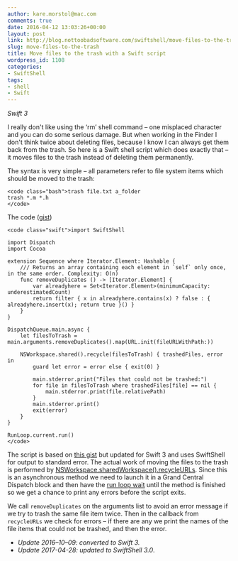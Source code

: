 ```yaml
---
author: kare.morstol@mac.com
comments: true
date: 2016-04-12 13:03:26+00:00
layout: post
link: http://blog.nottoobadsoftware.com/swiftshell/move-files-to-the-trash/
slug: move-files-to-the-trash
title: Move files to the trash with a Swift script
wordpress_id: 1108
categories:
- SwiftShell
tags:
- shell
- Swift
---
```


_Swift 3_

I really don't like using the ‘rm’ shell command – one misplaced character and you can do some serious damage. But when working in the Finder I don't think twice about deleting files, because I know I can always get them back from the trash. So here is a Swift shell script which does exactly that – it moves files to the trash instead of deleting them permanently.

The syntax is very simple – all parameters refer to file system items which should be moved to the trash:

    
    <code class="bash">trash file.txt a_folder
    trash *.m *.h
    </code>

<!-- more -->

The code ([gist](https://gist.github.com/kareman/322c1091f3cc7e1078af))

    
    <code class="swift">import SwiftShell
    
    import Dispatch
    import Cocoa
    
    extension Sequence where Iterator.Element: Hashable {
        /// Returns an array containing each element in `self` only once, in the same order. Complexity: O(n)
        func removeDuplicates () -> [Iterator.Element] {
            var alreadyhere = Set<Iterator.Element>(minimumCapacity: underestimatedCount)
            return filter { x in alreadyhere.contains(x) ? false : { alreadyhere.insert(x); return true }() }
        }
    }
    
    DispatchQueue.main.async {
        let filesToTrash = main.arguments.removeDuplicates().map(URL.init(fileURLWithPath:))
    
        NSWorkspace.shared().recycle(filesToTrash) { trashedFiles, error in
            guard let error = error else { exit(0) }
    
            main.stderror.print("Files that could not be trashed:")
            for file in filesToTrash where trashedFiles[file] == nil {
                main.stderror.print(file.relativePath)
            }
            main.stderror.print()
            exit(error)
        }
    }
    
    RunLoop.current.run()
    </code>

The script is based on [this gist](https://gist.github.com/brentdax/4a48a5024dd01c1821b8) but updated for Swift 3 and uses SwiftShell for output to standard error. The actual work of moving the files to the trash is performed by [NSWorkspace.sharedWorkspace().recycleURLs](https://developer.apple.com/library/etc/redirect/xcode/mac/1153/documentation/Cocoa/Reference/ApplicationKit/Classes/NSWorkspace_Class/index.html#//apple_ref/swift/instm/NSWorkspace/c:objc(cs)NSWorkspace(im)recycleURLs:completionHandler:). Since this is an asynchronous method we need to launch it in a Grand Central Dispatch block and then have the [run loop wait](https://developer.apple.com/library/mac/documentation/Cocoa/Reference/Foundation/Classes/NSRunLoop_Class/index.html#//apple_ref/occ/instm/NSRunLoop/run) until the method is finished so we get a chance to print any errors before the script exits.

We call `removeDuplicates` on the arguments list to avoid an error message if we try to trash the same file item twice. Then in the callback from `recycleURLs` we check for errors – if there are any we print the names of the file items that could not be trashed, and then the error.

* _Update 2016–10–09: converted to Swift 3._
* _Update 2017-04-28: updated to SwiftShell 3.0_.

